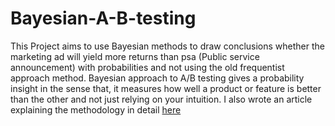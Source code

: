 # Bayesian-A-B-testing
This Project aims to use Bayesian methods to draw conclusions whether the marketing ad will yield more returns than psa (Public service announcement) with probabilities and not using the old frequentist approach method.
Bayesian approach to A/B testing gives a probability insight in the sense that, it measures how well a product or feature is better than the other and not just relying on your intuition.
I also wrote an article explaining the methodology in detail [here](https://medium.com/@temitopeakinpelu98/bayesian-a-b-testing-for-website-conversion-rate-optimization-e4aeb5dbb1f9)
